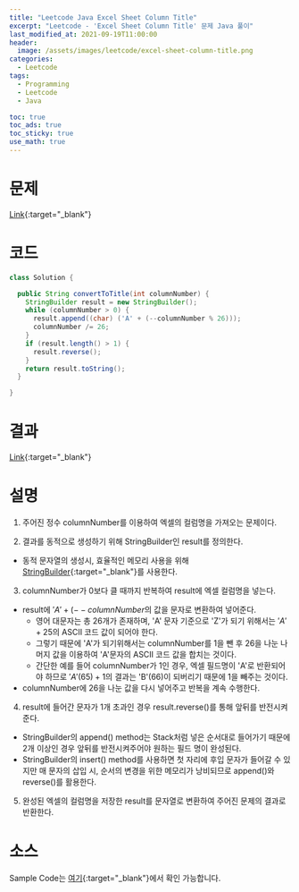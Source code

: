 ```yaml
---
title: "Leetcode Java Excel Sheet Column Title"
excerpt: "Leetcode - 'Excel Sheet Column Title' 문제 Java 풀이"
last_modified_at: 2021-09-19T11:00:00
header:
  image: /assets/images/leetcode/excel-sheet-column-title.png
categories:
  - Leetcode
tags:
  - Programming
  - Leetcode
  - Java

toc: true
toc_ads: true
toc_sticky: true
use_math: true
---
```

# 문제
[Link](https://leetcode.com/problems/excel-sheet-column-title/){:target="_blank"}

# 코드
```java
class Solution {

  public String convertToTitle(int columnNumber) {
    StringBuilder result = new StringBuilder();
    while (columnNumber > 0) {
      result.append((char) ('A' + (--columnNumber % 26)));
      columnNumber /= 26;
    }
    if (result.length() > 1) {
      result.reverse();
    }
    return result.toString();
  }

}
```

# 결과
[Link](https://leetcode.com/submissions/detail/557236474/){:target="_blank"}

# 설명
1. 주어진 정수 columnNumber를 이용하여 엑셀의 컬럼명을 가져오는 문제이다.

2. 결과를 동적으로 생성하기 위해 StringBuilder인 result를 정의한다.
- 동적 문자열의 생성시, 효율적인 메모리 사용을 위해 [StringBuilder](https://docs.oracle.com/javase/tutorial/java/data/buffers.html){:target="_blank"}를 사용한다.

3. columnNumber가 0보다 클 때까지 반복하여 result에 엑셀 컬럼명을 넣는다.
- result에 $'A' + (--columnNumber % 26)$의 값을 문자로 변환하여 넣어준다.
  - 영어 대문자는 총 26개가 존재하며, 'A' 문자 기준으로 'Z'가 되기 위해서는 $'A' + 25$의 ASCII 코드 값이 되어야 한다.
  - 그렇기 때문에 'A'가 되기위해서는 columnNumber를 1을 뺀 후 26을 나눈 나머지 값을 이용하여 'A'문자의 ASCII 코드 값을 합치는 것이다.
  - 간단한 예를 들어 columnNumber가 1인 경우, 엑셀 필드명이 'A'로 반환되어야 하므로 $'A'(65) + 1$의 결과는 'B'(66)이 되버리기 때문에 1을 빼주는 것이다.
- columnNumber에 26을 나눈 값을 다시 넣어주고 반복을 계속 수행한다.

4. result에 들어간 문자가 1개 초과인 경우 result.reverse()를 통해 앞뒤를 반전시켜준다.
- StringBuilder의 append() method는 Stack처럼 넣은 순서대로 들어가기 때문에 2개 이상인 경우 앞뒤를 반전시켜주어야 원하는 필드 명이 완성된다.
- StringBuilder의 insert() method를 사용하면 첫 자리에 후입 문자가 들어갈 수 있지만 매 문자의 삽입 시, 순서의 변경을 위한 메모리가 낭비되므로 append()와 reverse()를 활용한다.

5. 완성된 엑셀의 컬럼명을 저장한 result를 문자열로 변환하여 주어진 문제의 결과로 반환한다.


# 소스
Sample Code는 [여기](https://github.com/GracefulSoul/leetcode/blob/master/src/main/java/gracefulsoul/problems/ExcelSheetColumnTitle.java){:target="_blank"}에서 확인 가능합니다.